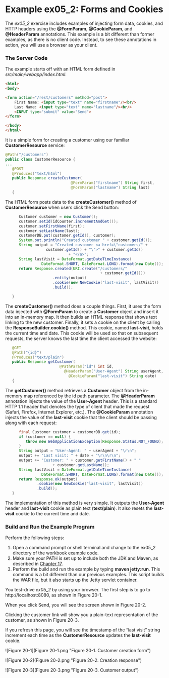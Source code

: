 # Example ex05_2: Forms and Cookies


The *ex05_2* exercise includes examples of injecting form data, cookies, and HTTP headers using the **@FormParam**, **@CookieParam**, and **@HeaderParam** annotations. This example is a bit different than former examples, as there is no client code. Instead, to see these annotations in action, you will use a browser as your client.


### The Server Code


The example starts off with an HTML form defined in *src/main/webapp/index.html*:


```html
<html>
<body>

<form action="/rest/customers" method="post">
    First Name: <input type="text" name="firstname"/><br/>
    Last Name: <input type="text" name="lastname"/><br/>
    <INPUT type="submit" value="Send">
</form>

</body>
</html>
```


It is a simple form for creating a customer using our familiar **CustomerResource** service:



```Java:src/main/java/com/restfully/shop/CustomerResource.java
@Path("/customers")
public class CustomerResource {
...
   @POST
   @Produces("text/html")
   public Response createCustomer(
                             @FormParam("firstname") String first,
                             @FormParam("lastname") String last)
   {
```


The HTML form posts data to the **createCustomer()** method of **CustomerResource** when users click the Send button:


```Java
      Customer customer = new Customer();
      customer.setId(idCounter.incrementAndGet());
      customer.setFirstName(first);
      customer.setLastName(last);
      customerDB.put(customer.getId(), customer);
      System.out.println("Created customer " + customer.getId());
      String output = "Created customer <a href=\"customers/" +
                  customer.getId() + "\">" + customer.getId()
                            + "</a>";
      String lastVisit = DateFormat.getDateTimeInstance(
                DateFormat.SHORT, DateFormat.LONG).format(new Date());
      return Response.created(URI.create("/customers/"
                                          + customer.getId()))
                     .entity(output)
                     .cookie(new NewCookie("last-visit", lastVisit))
                     .build();

   }
```


The **createCustomer()** method does a couple things. First, it uses the form data injected with **@FormParam** to create a **Customer** object and insert it into an in-memory map. It then builds an HTML response that shows text linking to the new customer. Finally, it sets a cookie on the client by calling the **ResponseBuilder.cookie()** method. This cookie, named **last-visit**, holds the current time and date. This cookie will be used so that on subsequent requests, the server knows the last time the client accessed the website:



```Java
   @GET
   @Path("{id}")
   @Produces("text/plain")
   public Response getCustomer(
                        @PathParam("id") int id,
                          @HeaderParam("User-Agent") String userAgent,
                            @CookieParam("last-visit") String date)
   {
```


The **getCustomer()** method retrieves a **Customer** object from the in-memory map referenced by the id path parameter. The **@HeaderParam** annotation injects the value of the **User-Agent** header. This is a standard HTTP 1.1 header that denotes the type of client that made the request (Safari, Firefox, Internet Explorer, etc.). The **@CookieParam** annotation injects the value of the **last-visit** cookie that the client should be passing along with each request:



```Java
      final Customer customer = customerDB.get(id);
      if (customer == null) {
         throw new WebApplicationException(Response.Status.NOT_FOUND);
      }
      String output = "User-Agent: " + userAgent + "\r\n";
      output += "Last visit: " + date + "\r\n\r\n";
      output += "Customer: " + customer.getFirstName() + " "
                     + customer.getLastName();
      String lastVisit = DateFormat.getDateTimeInstance(
                DateFormat.SHORT, DateFormat.LONG).format(new Date());
      return Response.ok(output)
              .cookie(new NewCookie("last-visit", lastVisit))
              .build();
   }
```


The implementation of this method is very simple. It outputs the **User-Agent** header and **last-visit** cookie as plain text (**text/plain**). It also resets the **last-visit** cookie to the current time and date.



### Build and Run the Example Program


Perform the following steps:

1. Open a command prompt or shell terminal and change to the ex05_2 directory of the workbook example code. 
2. Make sure your PATH is set up to include both the JDK and Maven, as described in [Chapter 17](../chapter17/workbook_introduction.md).
3. Perform the build and run the example by typing **maven jetty:run**. This command is a bit different than our previous examples. This script builds the WAR file, but it also starts up the Jetty servlet container.



You test-drive *ex05_2* by using your browser. The first step is to go to http://localhost:8080, as shown in Figure 20-1.


When you click Send, you will see the screen shown in Figure 20-2.


Clicking the customer link will show you a plain-text representation of the customer, as shown in Figure 20-3.


If you refresh this page, you will see the timestamp of the “last visit” string increment each time as the **CustomerResource** updates the **last-visit** cookie.


![Figure 20-1](Figure 20-1.png "Figure 20-1. Customer creation form")


![Figure 20-2](Figure 20-2.png "Figure 20-2. Creation response")


![Figure 20-3](Figure 20-3.png "Figure 20-3. Customer output")